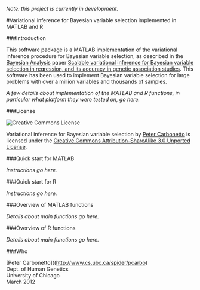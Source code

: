 _Note: this project is currently in development._

#Variational inference for Bayesian variable selection implemented in MATLAB and R

###Introduction

This software package is a MATLAB implementation of the variational
inference procedure for Bayesian variable selection, as described in
the [Bayesian Analysis](http://ba.stat.cmu.edu/) paper [Scalable
variational inference for Bayesian variable selection in regression,
and its accuracy in genetic association
studies](http://ba.stat.cmu.edu/journal/2012/vol07/issue01/carbonetto.pdf).
This software has been used to implement Bayesian variable selection
for large problems with over a million variables and thousands of samples.

_A few details about implementation of the MATLAB and R functions, in
particular what platform they were tested on, go here._

###License

![Creative Commons License][cclicense]

Variational inference for Bayesian variable selection by [Peter
Carbonetto](http://www.cs.ubc.ca/spider/pcarbo) is licensed under the
[Creative Commons Attribution-ShareAlike 3.0 Unported
License](http://creativecommons.org/licenses/by-sa/3.0/).

[cclicense]: http://i.creativecommons.org/l/by-sa/3.0/88x31.png "Creative Commons License"

###Quick start for MATLAB

_Instructions go here._

###Quick start for R

_Instructions go here._

###Overview of MATLAB functions 

_Details about main functions go here._

###Overview of R functions

_Details about main functions go here._

###Who

[Peter Carbonetto]((http://www.cs.ubc.ca/spider/pcarbo)<br>
Dept. of Human Genetics<br>
University of Chicago<br>
March 2012
